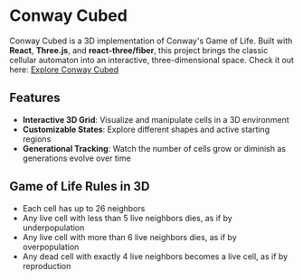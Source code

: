 # Conway Cubed

Conway Cubed is a 3D implementation of Conway's Game of Life. Built with **React**, **Three.js**, and **react-three/fiber**,
this project brings the classic cellular automaton into an interactive, three-dimensional space. Check it out here:
[Explore Conway Cubed](https://conwaycubed.netlify.app/)

## Features

- **Interactive 3D Grid**: Visualize and manipulate cells in a 3D environment
- **Customizable States**: Explore different shapes and active starting regions
- **Generational Tracking**: Watch the number of cells grow or diminish as generations evolve over time

## Game of Life Rules in 3D

- Each cell has up to 26 neighbors
- Any live cell with less than 5 live neighbors dies, as if by underpopulation
- Any live cell with more than 6 live neighbors dies, as if by overpopulation
- Any dead cell with exactly 4 live neighbors becomes a live cell, as if by reproduction
